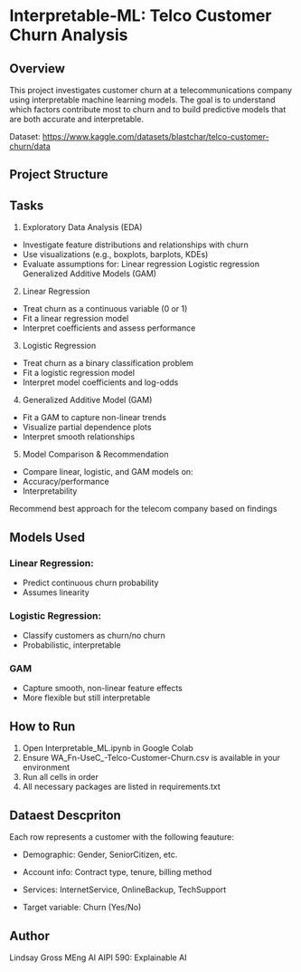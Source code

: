 # Interpretable-ML: Telco Customer Churn Analysis

## Overview

This project investigates customer churn at a telecommunications company using interpretable machine learning models. The goal is to understand which factors contribute most to churn and to build predictive models that are both accurate and interpretable.


Dataset: https://www.kaggle.com/datasets/blastchar/telco-customer-churn/data


## Project Structure


## Tasks

1. Exploratory Data Analysis (EDA)

- Investigate feature distributions and relationships with churn
- Use visualizations (e.g., boxplots, barplots, KDEs)
- Evaluate assumptions for:
Linear regression
Logistic regression
Generalized Additive Models (GAM)

2. Linear Regression
- Treat churn as a continuous variable (0 or 1)
- Fit a linear regression model
- Interpret coefficients and assess performance

3. Logistic Regression
- Treat churn as a binary classification problem
- Fit a logistic regression model
- Interpret model coefficients and log-odds

4. Generalized Additive Model (GAM)
- Fit a GAM to capture non-linear trends
- Visualize partial dependence plots
- Interpret smooth relationships

5. Model Comparison & Recommendation
- Compare linear, logistic, and GAM models on:
- Accuracy/performance
- Interpretability

Recommend best approach for the telecom company based on findings

## Models Used 
### Linear Regression:	
- Predict continuous churn probability	
- Assumes linearity
### Logistic Regression:
- Classify customers as churn/no churn	
- Probabilistic, interpretable
### GAM	
- Capture smooth, non-linear feature effects	
- More flexible but still interpretable


## How to Run 
1. Open Interpretable_ML.ipynb in Google Colab
2. Ensure WA_Fn-UseC_-Telco-Customer-Churn.csv is available in your environment
3. Run all cells in order
4. All necessary packages are listed in requirements.txt

## Dataest Descpriton 
Each row represents a customer with the following feauture:

- Demographic: Gender, SeniorCitizen, etc.

- Account info: Contract type, tenure, billing method

- Services: InternetService, OnlineBackup, TechSupport

- Target variable: Churn (Yes/No)

## Author
Lindsay Gross
MEng AI
AIPI 590: Explainable AI